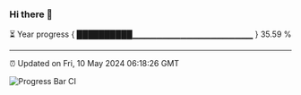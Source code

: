 ### Hi there 👋

⏳ Year progress { ██████████▁▁▁▁▁▁▁▁▁▁▁▁▁▁▁▁▁▁▁▁ } 35.59 %

---

⏰ Updated on Fri, 10 May 2024 06:18:26 GMT

![Progress Bar CI](https://github.com/liununu/liununu/workflows/Progress%20Bar%20CI/badge.svg)
